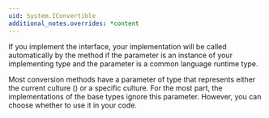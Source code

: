 ```yaml
---
uid: System.IConvertible
additional_notes.overrides: *content
---
```


<p>If you implement the <xref href="System.IConvertible"></xref> interface, your implementation will be called automatically by the <xref href="System.Convert.ChangeType(System.Object,System.Type)"></xref> method if the <xref href="System.Object"></xref> parameter is an instance of your implementing type and the <xref href="System.Type"></xref> parameter is a common language runtime type.  
  
 Most conversion methods have a parameter of type <xref href="System.IFormatProvider"></xref> that represents either the current culture (<xref href="System.Globalization.CultureInfo.CurrentCulture"></xref>) or a specific culture. For the most part, the <xref href="System.IConvertible"></xref> implementations of the base types ignore this parameter. However, you can choose whether to use it in your code.</p>


